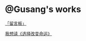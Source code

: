 <!-- _coverpage.md -->

# @Gusang's works

[「留言板」](https://doc.weixin.qq.com/forms/APgAIgegAC8AZcA7gY0AMoCNaxFLHtTLf#/fill)

[我想读《选择改变命运》](/README.md)
